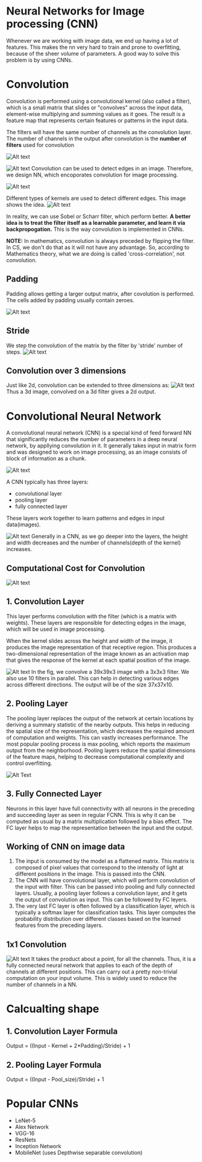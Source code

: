# Neural Networks for Image processing (CNN)

Whenever we are working with image data, we end up having a lot of features. This makes the nn very hard to train and prone to overfitting, because of the sheer volume of parameters. A good way to solve this problem is by using CNNs.

# Convolution
Convolution is performed using a convolutional kernel (also called a filter), which is a small matrix that slides or "convolves" across the input data, element-wise multiplying and summing values as it goes. The result is a feature map that represents certain features or patterns in the input data. 

The filters will have the same number of channels as the convolution layer. The number of channels in the output after convolution is the **number of filters** used for convolution

![Alt text](image-7.png)

![Alt text](<Screenshot from 2023-10-15 15-54-59.png>)
Convolution can be used to detect edges in an image. Therefore, we design NN, which encoporates convolution for image processing.

![Alt text](<Screenshot from 2023-10-15 19-47-23.png>)

Different types of kernels are used to detect different edges. This image shows the idea.
![Alt text](<Screenshot from 2023-10-15 19-53-52.png>)

In reality, we can use Sobel or Scharr filter, which perform better. **A  better idea is to treat the filter itself as a learnable parameter, and learn it via backpropogation.** This is the way convolution is implemented in CNNs.

**NOTE:** In mathematics, convolution is always preceded by flipping the filter. In CS, we don't do that as it will not have any advantage. So, according to Mathematics theory, what we are doing is called 'cross-correlation', not convolution.

## Padding
Padding allows getting a larger output matrix, after covolution is performed. The cells added by padding usually contain zeroes.

![Alt text](image-9.png)

## Stride 
We step the convolution of the matrix by the filter by 'stride' number of steps. 
![Alt text](<Screenshot from 2023-10-15 20-33-35.png>)

## Convolution over 3 dimensions
Just like 2d, convolution can be extended to three dimensions as:
![Alt text](<Screenshot from 2023-10-16 06-30-57.png>)
Thus a 3d image, convolved on a 3d filter gives a 2d output.

# Convolutional Neural Network
A convolutional neural network (CNN) is a special kind of feed forward NN that significantly reduces the number of parameters in a deep neural network, by appllying convolution in it. It generally takes input in matrix form and was designed to work on image processing, as an image consists of block of information as a chunk.

![Alt text](<Screenshot from 2023-10-16 08-01-51.png>)

A CNN typically has three layers: 
 - convolutional layer
 - pooling layer
 - fully connected layer  
  
These layers work together to learn patterns and edges in input data(images).

![Alt text](image-6.png)
Generally in a CNN, as we go deeper into the layers, the height and width decreases and the number of channels(depth of the kernel) increases.

## Computational Cost for Convolution
![Alt text](<Screenshot from 2023-10-18 07-50-33.png>)

## 1. Convolution Layer
This layer performs convolution with the filter (which is a matrix with weights). These layers are responsible for detecting edges in the image, which will be used in image processing.

When the kernel slides across the height and width of the image, it produces the image representation of that receptive region. This produces a two-dimensional representation of the image known as an activation map that gives the response of the kernel at each spatial position of the image. 

![Alt text](<Screenshot from 2023-10-16 07-00-16.png>)
In the fig, we convolve a 39x39x3 image with a 3x3x3 filter. We also use 10 filters in parallel. This can help in detecting various edges across different directions. The output will be of the size 37x37x10.

## 2. Pooling Layer
The pooling layer replaces the output of the network at certain locations by deriving a summary statistic of the nearby outputs. This helps in reducing the spatial size of the representation, which decreases the required amount of computation and weights. This can vastly increases performance. The most popular pooling process is max pooling, which reports the maximum output from the neighborhood. Pooling layers reduce the spatial dimensions of the feature maps, helping to decrease computational complexity and control overfitting.

![Alt Text](image-8.png)

## 3. Fully Connected Layer
Neurons in this layer have full connectivity with all neurons in the preceding and succeeding layer as seen in regular FCNN. This is why it can be computed as usual by a matrix multiplication followed by a bias effect. The FC layer helps to map the representation between the input and the output.

## Working of CNN on image data
1. The input is consumed by the model as a flattened matrix. This matrix is composed of pixel values that correspond to the intensity of light at different positions in the image. This is passed into the CNN.
2. The CNN will have convolutional layer, which will perform convolution of the input with filter. This can be passed into pooling and fully connected layers. Usually, a pooling layer follows a convolution layer, and it gets the output of convolution as input. This can be followed by FC leyers.
3. The very last FC layer is often followed by a classification layer, which is typically a softmax layer for classification tasks. This layer computes the probability distribution over different classes based on the learned features from the preceding layers.

## 1x1 Convolution
![Alt text](<Screenshot from 2023-10-18 07-24-41.png>)
It takes the product about a point, for all the channels. Thus, it is a fully connected neural network that applies to each of the depth of channels at different positions. This can carry out a pretty non-trivial computation on your input volume.
This is widely used to reduce the number of channels in a NN.

# Calcualting shape

## 1. Convolution Layer Formula
Output = ((Input - Kernel + 2*Padding)/Stride) + 1

## 2. Pooling Layer Formula
Output = ((Input - Pool_size)/Stride) + 1

# Popular CNNs
 - LeNet-5
 - Alex Network
 - VGG-16
 - ResNets
 - Inception Network
 - MobileNet (uses Depthwise separable convolution)
